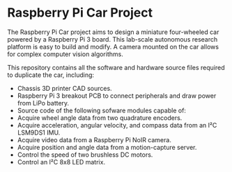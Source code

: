 Raspberry Pi Car Project
========================

The Raspberry Pi Car project aims to design a miniature four-wheeled car powered by a Raspberry Pi 3 board. This lab-scale autonomous research platform is easy to build and modify. A camera mounted on the car allows for complex computer vision algorithms. 

This repository contains all the software and hardware source files required to duplicate the car, including:
* Chassis 3D printer CAD sources.
* Raspberry Pi 3 breakout PCB to connect peripherals and draw power from LiPo battery.
* Source code of the following sofware modules capable of:
 * Acquire wheel angle data from two quadrature encoders.
 * Acquire acceleration, angular velocity, and compass data from an I²C LSM9DS1 IMU.
 * Acquire video data from a Raspberry Pi NoIR camera.
 * Acquire position and angle data from a motion-capture server.
 * Control the speed of two brushless DC motors.
 * Control an I²C 8x8 LED matrix.
